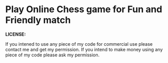 # Play Online Chess game for Fun and Friendly match

**LICENSE:**

If you intened to use any piece of my code for commercial use please contact me and get my permission. If you intend to make money using any piece of my code please ask my permission.
